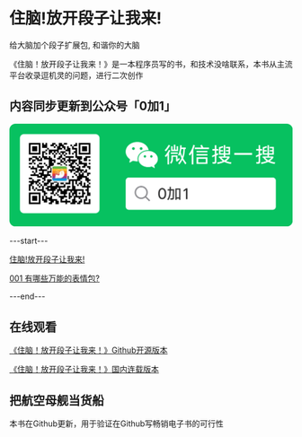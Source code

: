 # 住脑!放开段子让我来!


给大脑加个段子扩展包, 和谐你的大脑


《住脑！放开段子让我来！》是一本程序员写的书，和技术没啥联系，本书从主流平台收录逗机灵的问题，进行二次创作



## 内容同步更新到公众号「0加1」

![0加1](https://raw.githubusercontent.com/zhaoolee/zhunao/master/README/jikemiji.png)


---start---

[住脑!放开段子让我来!](https://www.v2fy.com/p/000readme-zhunao/)


[001 有哪些万能的表情包?](https://www.v2fy.com/p/001-zn/)

---end---


## 在线观看

[《住脑！放开段子让我来！》Github开源版本](https://github.com/zhaoolee/zhunao)


[《住脑！放开段子让我来！》国内连载版本](https://www.v2fy.com/p/000readme-zhunao/)


## 把航空母舰当货船

本书在Github更新，用于验证在Github写畅销电子书的可行性


